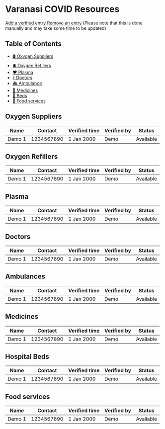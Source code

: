 #  Varanasi COVID Resources

[Add a verified entry](https://docs.google.com/forms/d/e/1FAIpQLScW1oCFZDbRfhKCIzy48avDZvru0cTSd_p55auwy_C0JAxDrQ/viewform)
[Remove an entry](https://docs.google.com/forms/d/e/1FAIpQLScq4Now5RAOUciTcjDaaqkFT5XwVDDhYvacTmzcJZnSIV4gTQ/viewform)
(Please note that this is done manually and may take some time to be updated)

## Table of Contents
 - [🛢️ Oxygen Suppliers](#supply)
 - [⛽ Oxygen Refillers](#refill)
 - [❤️ Plasma](#plasma)
 - [⚕️ Doctors](#doctors)
 - [🚑 Ambulance](#ambulance)
 - [💊 Medicines](#medicines)
 - [🏥 Beds](#beds)
 - [🍲 Food services](#food)

<div id='supply' />

## Oxygen Suppliers

|**Name** |**Contact**  |**Verified time**  |**Verified by**| **Status** |
|---      |---          |---|---|---|
|Demo 1   |1234567890   |1 Jan 2000         |Demo           |Available   |

<div id='refill' />

## Oxygen Refillers

|**Name** |**Contact**  |**Verified time**  |**Verified by**| **Status** |
|---      |---          |---|---|---|
|Demo 1   |1234567890   |1 Jan 2000         |Demo           |Available   |

<div id='plasma' />

## Plasma

|**Name** |**Contact**  |**Verified time**  |**Verified by**| **Status** |
|---      |---          |---|---|---|
|Demo 1   |1234567890   |1 Jan 2000         |Demo           |Available   |

<div id='doctors' />

## Doctors

|**Name** |**Contact**  |**Verified time**  |**Verified by**| **Status** |
|---      |---          |---|---|---|
|Demo 1   |1234567890   |1 Jan 2000         |Demo           |Available   |

<div id='ambulance' />

## Ambulances

|**Name** |**Contact**  |**Verified time**  |**Verified by**| **Status** |
|---      |---          |---|---|---|
|Demo 1   |1234567890   |1 Jan 2000         |Demo           |Available   |

<div id='medicines' />

## Medicines

|**Name** |**Contact**  |**Verified time**  |**Verified by**| **Status** |
|---      |---          |---|---|---|
|Demo 1   |1234567890   |1 Jan 2000         |Demo           |Available   |

<div id='beds' />

## Hospital Beds

|**Name** |**Contact**  |**Verified time**  |**Verified by**| **Status** |
|---      |---          |---|---|---|
|Demo 1   |1234567890   |1 Jan 2000         |Demo           |Available   |

<div id='food' />

## Food services

|**Name** |**Contact**  |**Verified time**  |**Verified by**| **Status** |
|---      |---          |---|---|---|
|Demo 1   |1234567890   |1 Jan 2000         |Demo           |Available   |
